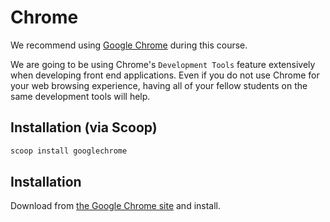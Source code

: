 # Chrome

We recommend using [Google Chrome](https://www.google.com/chrome/) during this course.

We are going to be using Chrome's `Development Tools` feature extensively when developing front end applications. Even if you do not use Chrome for your web browsing experience, having all of your fellow students on the same development tools will help.

## Installation (via Scoop)

```sh
scoop install googlechrome
```

## Installation

Download from [the Google Chrome site](https://www.google.com/chrome/) and install.
